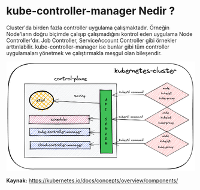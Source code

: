 
# kube-controller-manager Nedir ?

Cluster'da birden fazla controller uygulama çalışmaktadır. Örneğin Node'ların doğru biçimde çalışıp çalışmadığını kontrol eden uygulama Node Controller'dır. Job Controller, ServiceAccount Controller gibi örnekler arttırılabilir. kube-controller-manager ise bunlar gibi tüm controller uygulamaları yönetmek ve çalıştırmakla meşgul olan bileşendir.

![image](https://github.com/hae-shin/kubernetes-cluster/blob/main/kubernetes-cluster.png)


**Kaynak:** https://kubernetes.io/docs/concepts/overview/components/
